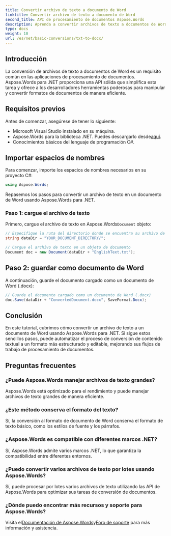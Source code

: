 ```yaml
---
title: Convertir archivo de texto a documento de Word
linktitle: Convertir archivo de texto a documento de Word
second_title: API de procesamiento de documentos Aspose.Words
description: Aprenda a convertir archivos de texto a documentos de Word usando Aspose.Words para .NET. Administre eficientemente las conversiones de documentos con nuestra guía completa.
type: docs
weight: 10
url: /es/net/basic-conversions/txt-to-docx/
---
```

## Introducción

La conversión de archivos de texto a documentos de Word es un requisito común en las aplicaciones de procesamiento de documentos. Aspose.Words para .NET proporciona una API sólida que simplifica esta tarea y ofrece a los desarrolladores herramientas poderosas para manipular y convertir formatos de documentos de manera eficiente.

## Requisitos previos

Antes de comenzar, asegúrese de tener lo siguiente:
- Microsoft Visual Studio instalado en su máquina.
-  Aspose.Words para la biblioteca .NET. Puedes descargarlo desde[aquí](https://releases.aspose.com/words/net/).
- Conocimientos básicos del lenguaje de programación C#.

## Importar espacios de nombres

Para comenzar, importe los espacios de nombres necesarios en su proyecto C#:
```csharp
using Aspose.Words;
```

Repasemos los pasos para convertir un archivo de texto en un documento de Word usando Aspose.Words para .NET.

### Paso 1: cargue el archivo de texto

 Primero, cargue el archivo de texto en Aspose.Words`Document` objeto:
```csharp
// Especifique la ruta del directorio donde se encuentra su archivo de texto
string dataDir = "YOUR_DOCUMENT_DIRECTORY/";

// Cargue el archivo de texto en un objeto de documento
Document doc = new Document(dataDir + "EnglishText.txt");
```

## Paso 2: guardar como documento de Word

A continuación, guarde el documento cargado como un documento de Word (.docx):
```csharp
// Guarde el documento cargado como un documento de Word (.docx)
doc.Save(dataDir + "ConvertedDocument.docx", SaveFormat.Docx);
```

## Conclusión

En este tutorial, cubrimos cómo convertir un archivo de texto a un documento de Word usando Aspose.Words para .NET. Si sigue estos sencillos pasos, puede automatizar el proceso de conversión de contenido textual a un formato más estructurado y editable, mejorando sus flujos de trabajo de procesamiento de documentos.

## Preguntas frecuentes

### ¿Puede Aspose.Words manejar archivos de texto grandes?
Aspose.Words está optimizado para el rendimiento y puede manejar archivos de texto grandes de manera eficiente.

### ¿Este método conserva el formato del texto?
Sí, la conversión al formato de documento de Word conserva el formato de texto básico, como los estilos de fuente y los párrafos.

### ¿Aspose.Words es compatible con diferentes marcos .NET?
Sí, Aspose.Words admite varios marcos .NET, lo que garantiza la compatibilidad entre diferentes entornos.

### ¿Puedo convertir varios archivos de texto por lotes usando Aspose.Words?
Sí, puede procesar por lotes varios archivos de texto utilizando las API de Aspose.Words para optimizar sus tareas de conversión de documentos.

### ¿Dónde puedo encontrar más recursos y soporte para Aspose.Words?
 Visita el[Documentación de Aspose.Words](https://reference.aspose.com/words/net/)y[Foro de soporte](https://forum.aspose.com/c/words/8) para más información y asistencia.
